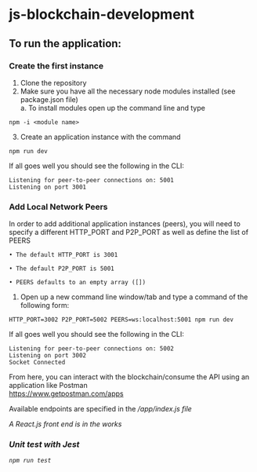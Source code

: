 # js-blockchain-development

## To run the application: 
  ### Create the first instance
  1. Clone the repository
  2. Make sure you have all the necessary node modules installed (see package.json file)  
    a. To install modules open up the command line and type 
  
    npm -i <module name> 
      
  3. Create an application instance with the command  
  
    npm run dev
      
  
  If all goes well you should see the following in the CLI:  
  
    Listening for peer-to-peer connections on: 5001  
    Listening on port 3001
  
  ### Add Local Network Peers
  In order to add additional application instances (peers), you will need to specify a different HTTP_PORT and P2P_PORT as
  well as define the list of PEERS 
  
    • The default HTTP_PORT is 3001  
  
    • The default P2P_PORT is 5001  
  
    • PEERS defaults to an empty array ([])  
  
  
  1. Open up a new command line window/tab and type a command of the following form: 
  
    HTTP_PORT=3002 P2P_PORT=5002 PEERS=ws:localhost:5001 npm run dev
  
  If all goes well you should see the following in the CLI:  
  
    Listening for peer-to-peer connections on: 5002
    Listening on port 3002
    Socket Connected
  
  From here, you can interact with the blockchain/consume the API using an application like Postman  
    https://www.getpostman.com/apps
  
  Available endpoints are specified in the <i>/app/index.js<i/> file
    
  A React.js front end is in the works
    
  ### Unit test with Jest  
    npm run test
   
